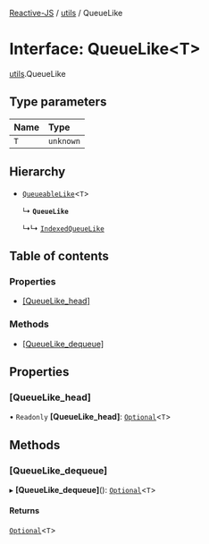 [Reactive-JS](../README.md) / [utils](../modules/utils.md) / QueueLike

# Interface: QueueLike<T\>

[utils](../modules/utils.md).QueueLike

## Type parameters

| Name | Type |
| :------ | :------ |
| `T` | `unknown` |

## Hierarchy

- [`QueueableLike`](utils.QueueableLike.md)<`T`\>

  ↳ **`QueueLike`**

  ↳↳ [`IndexedQueueLike`](utils.IndexedQueueLike.md)

## Table of contents

### Properties

- [[QueueLike\_head]](utils.QueueLike.md#[queuelike_head])

### Methods

- [[QueueLike\_dequeue]](utils.QueueLike.md#[queuelike_dequeue])

## Properties

### [QueueLike\_head]

• `Readonly` **[QueueLike\_head]**: [`Optional`](../modules/functions.md#optional)<`T`\>

## Methods

### [QueueLike\_dequeue]

▸ **[QueueLike_dequeue]**(): [`Optional`](../modules/functions.md#optional)<`T`\>

#### Returns

[`Optional`](../modules/functions.md#optional)<`T`\>
